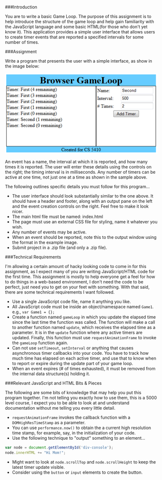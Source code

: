 ###Introduction

You are to write a basic Game Loop.  The purpose of this assignment is to help introduce the structure of the game loop and help gain familiarity with the JavaScript language and some basic HTML(for those who don't yet know it).  This application provides a simple user interface that allows users to create timer events that are reported a specified intervals for some number of times.

###Assignment

Write a program that presents the user with a simple interface, as show in the image below:

![Browser Game Loop Example Picture](assignment/browser-game-loop.png)

An event has a name, the interval at which it is reported, and how many times it is reported. The user will enter these details using the controls on the right; the timing interval is in milliseconds.  Any number of timers can be active at one time, not just one at a time as shown in the sample above.

The following outlines specific details you must follow for this program...

* The user interface should look substantially similar to the one above.  It should have a header and footer, along with an output pane on the left and the event creation controls on the right.  Feel free to make it look nicer.
 * The main html file must be named: index.html
 * The page must use an external CSS file for styling, name it whatever you wish.
* Any number of events may be active.
* When an event should be reported, note this to the output window using the format in the example image.
* Submit project in a .zip file (and only a .zip file).

###Technical Requirements

I'm allowing a certain amount of hacky looking code to come in for this assignment, as I expect many of you are writing JavaScript/HTML code for the first time.  This assignment is mostly to help everyone get a feel for how to do things in a web-based environment, I don't need the code to be perfect, just need you to get on your feet with something.  With that said, there are some technical requirements I want followed.

* Use a single JavaScript code file, name it anything you like.
* All JavaScript code must be inside an object/namespace named `Game1`.  e.g., `var Game1 = {};`
* Create a function named `gameLoop` in which you update the elapsed time since the last time the function was called.  The function will make a call to another function named `update`, which receives the elapsed time as a parameter.  It is in the `update` function where any active timers are updated.  Finally, this function must use `requestAnimationFrame` to invoke the `gameLoop` function again.
* Can not use `setTimeout`, `setInterval` or anything that causes asynchronous timer callbacks into your code.  You have to track how much time has elapsed on each active timer, and use that to know when to report or expire during the update part of your game loop.
* When an event expires (# of times exhausted), it must be removed from the internal data structure(s) holding it.

###Relevant JavaScript and HTML Bits & Pieces

The following are some bits of knowledge that may help you put this program together.  I'm not telling you exactly how to use them, this is a 5000 level course, I expect you to be able to look at and understand documentation without me telling you every little detail.

* `requestAnimationFrame` invokes the callback function with a `DOMHighResTimeStamp` as a parameter.
* You can use `performance.now()` to obtain the a current high resolution time stamp, for example, say, in the initialization of your code.
* Use the following technique to "output" something to an element...


```javascript
var node = document.getElementById('div-console');
node.innerHTML += "Hi Mom!";
```

* Might want to look at `node.scrollTop` and `node.scrollHeight` to keep the latest timer update visible.
* Consider using the `button` or `input` elements to create the button.
